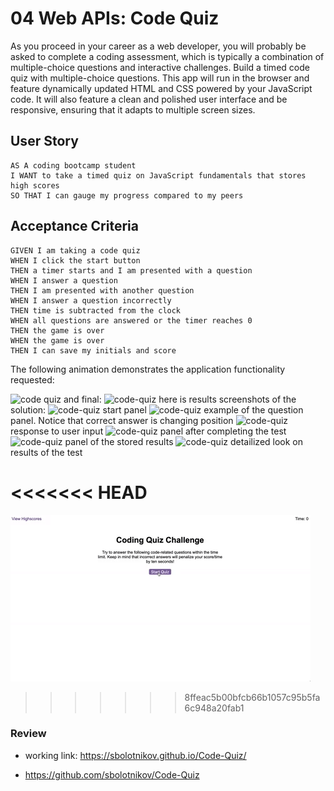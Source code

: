 # 04 Web APIs: Code Quiz

As you proceed in your career as a web developer, you will probably be asked to complete a coding assessment, which is typically a combination of multiple-choice questions and interactive challenges. Build a timed code quiz with multiple-choice questions. This app will run in the browser and feature dynamically updated HTML and CSS powered by your JavaScript code. It will also feature a clean and polished user interface and be responsive, ensuring that it adapts to multiple screen sizes.

## User Story

```
AS A coding bootcamp student
I WANT to take a timed quiz on JavaScript fundamentals that stores high scores
SO THAT I can gauge my progress compared to my peers
```

## Acceptance Criteria

```
GIVEN I am taking a code quiz
WHEN I click the start button
THEN a timer starts and I am presented with a question
WHEN I answer a question
THEN I am presented with another question
WHEN I answer a question incorrectly
THEN time is subtracted from the clock
WHEN all questions are answered or the timer reaches 0
THEN the game is over
WHEN the game is over
THEN I can save my initials and score
```

The following animation demonstrates the application functionality requested:

![code quiz](.assets/04-web-apis-homework-demo.gif)
and final:
![code-quiz](.assets/results.gif)
here is results screenshots of the solution:
![code-quiz](.assets/1-start-panel.png) 
start panel
![code-quiz](.assets/2-example-of-the-question.png) 
example of the question panel. Notice that correct answer is changing position
![code-quiz](.assets/3-example-of-the-response-to-user-input.png)
response to user input
![code-quiz](.assets/4-enter-results-form.png) 
panel after completing the test
![code-quiz](.assets/5-display-of-the-stored-results.png) 
panel of the stored results
![code-quiz](.assets/6-detailed-look-of-the-individual-results.png)
detailized look on results of the test 


<<<<<<< HEAD
=======
![code quiz](./assets/04-web-apis-homework-demo.gif)
>>>>>>> 8ffeac5b00bfcb66b1057c95b5fa6c948a20fab1

### Review


* working link: https://sbolotnikov.github.io/Code-Quiz/

* https://github.com/sbolotnikov/Code-Quiz


